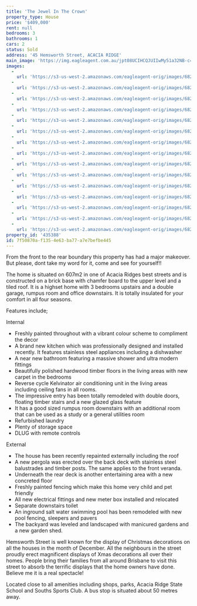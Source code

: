 ```yaml
---
title: 'The Jewel In The Crown'
property_type: House
price: '$409,000'
rent: null
bedrooms: 3
bathrooms: 1
cars: 2
status: Sold
address: '45 Hemsworth Street, ACACIA RIDGE'
main_image: 'https://img.eagleagent.com.au/jpt08UCIHCQJUIIwMy51a32NB-c=/1280x854/smart/https://s3-us-west-2.amazonaws.com/eagleagent-orig/images/6824026/115016867-image-M.jpg'
images:
  -
    url: 'https://s3-us-west-2.amazonaws.com/eagleagent-orig/images/6824040/115016867-image-O.jpg'
  -
    url: 'https://s3-us-west-2.amazonaws.com/eagleagent-orig/images/6824039/115016867-image-N.jpg'
  -
    url: 'https://s3-us-west-2.amazonaws.com/eagleagent-orig/images/6824038/115016867-image-L.jpg'
  -
    url: 'https://s3-us-west-2.amazonaws.com/eagleagent-orig/images/6824037/115016867-image-K.jpg'
  -
    url: 'https://s3-us-west-2.amazonaws.com/eagleagent-orig/images/6824036/115016867-image-J.jpg'
  -
    url: 'https://s3-us-west-2.amazonaws.com/eagleagent-orig/images/6824035/115016867-image-I.jpg'
  -
    url: 'https://s3-us-west-2.amazonaws.com/eagleagent-orig/images/6824034/115016867-image-H.jpg'
  -
    url: 'https://s3-us-west-2.amazonaws.com/eagleagent-orig/images/6824033/115016867-image-G.jpg'
  -
    url: 'https://s3-us-west-2.amazonaws.com/eagleagent-orig/images/6824032/115016867-image-F.jpg'
  -
    url: 'https://s3-us-west-2.amazonaws.com/eagleagent-orig/images/6824031/115016867-image-E.jpg'
  -
    url: 'https://s3-us-west-2.amazonaws.com/eagleagent-orig/images/6824030/115016867-image-D.jpg'
  -
    url: 'https://s3-us-west-2.amazonaws.com/eagleagent-orig/images/6824029/115016867-image-C.jpg'
  -
    url: 'https://s3-us-west-2.amazonaws.com/eagleagent-orig/images/6824028/115016867-image-B.jpg'
  -
    url: 'https://s3-us-west-2.amazonaws.com/eagleagent-orig/images/6824027/115016867-image-A.jpg'
  -
    url: 'https://s3-us-west-2.amazonaws.com/eagleagent-orig/images/6824026/115016867-image-M.jpg'
property_id: '435388'
id: 7f50870a-f135-4e63-ba77-a7e7befbe445
---
```

From the front to the rear boundary this property has had a major makeover. But please, dont take my word for it, come and see for yourself!!

The home is situated on 607m2 in one of Acacia Ridges best streets and is constructed on a brick base with chamfer board to the upper level and a tiled roof. It is a highset home with 3 bedrooms upstairs and a double garage, rumpus room and office downstairs. It is totally insulated for your comfort in all four seasons.

Features include;

Internal

*  Freshly painted throughout with a vibrant colour scheme to compliment the decor
*  A brand new kitchen which was professionally designed and installed recently. It features stainless steel appliances including a dishwasher
*  A near new bathroom featuring a massive shower and ultra modern fittings
*  Beautifully polished hardwood timber floors in the living areas with new carpet in the bedrooms
*  Reverse cycle Kelvinator air conditioning unit in the living areas including ceiling fans in all rooms.
*  The impressive entry has been totally remodeled with double doors, floating timber stairs and a new glazed glass feature
*  It has a good sized rumpus room downstairs with an additional room that can be used as a study or a general utilities room
*  Refurbished laundry
*  Plenty of storage space
*  DLUG with remote controls

External

*  The house has been recently repainted externally including the roof
*  A new pergola was erected over the back deck with stainless steel balustrades and timber posts. The same applies to the front veranda.
*  Underneath the rear deck is another entertaining area with a new concreted floor
*  Freshly painted fencing which make this home very child and pet friendly
*  All new electrical fittings and new meter box installed and relocated
*  Separate downstairs toilet
*  An inground salt water swimming pool has been remodeled with new pool fencing, sleepers and pavers
*  The backyard was leveled and landscaped with manicured gardens and a new garden shed.

Hemsworth Street is well known for the display of Christmas decorations on all the houses in the month of December. All the neighbours in the street proudly erect magnificent displays of Xmas decorations all over their homes. People bring their families from all around Brisbane to visit this street to absorb the terrific displays that the home owners have done. Believe me it is a real spectacle!

Located close to all amenities including shops, parks, Acacia Ridge State School and Souths Sports Club. A bus stop is situated about 50 metres away.